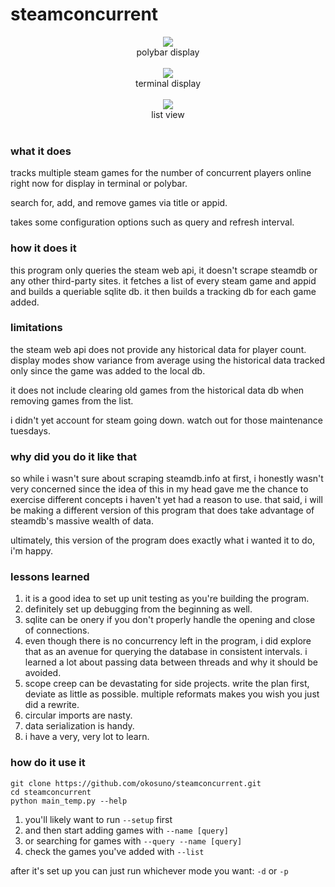 # steamconcurrent

<p align="center">
<img src="https://imgur.com/LQW9fp0.png"/>
</br>polybar display</br></br>
<img src="https://i.imgur.com/kf8Bfip.png"/>  
</br>terminal display</br></br>
<img src="https://imgur.com/pACwQDO.png"/>
</br>list view</br></br> 
</p>

### what it does
tracks multiple steam games for the number of concurrent players online right now for display in terminal or polybar. 

search for, add, and remove games via title or appid.

takes some configuration options such as query and refresh interval.

### how it does it
this program only queries the steam web api, it doesn't scrape steamdb or any other third-party sites. it fetches a list of every steam game and appid and builds a queriable sqlite db. it then builds a tracking db for each game added.

### limitations
the steam web api does not provide any historical data for player count. display modes show variance from average using the historical data tracked only since the game was added to the local db. 

it does not include clearing old games from the historical data db when removing games from the list. 

i didn't yet account for steam going down. watch out for those maintenance tuesdays.

### why did you do it like that
so while i wasn't sure about scraping steamdb.info at first, i honestly wasn't very concerned since the idea of this in my head gave me the chance to exercise different concepts i haven't yet had a reason to use. that said, i will be making a different version of this program that does take advantage of steamdb's massive wealth of data.

ultimately, this version of the program does exactly what i wanted it to do, i'm happy.

### lessons learned
1. it is a good idea to set up unit testing as you're building the program.  
2. definitely set up debugging from the beginning as well.  
3. sqlite can be onery if you don't properly handle the opening and close of connections.  
4. even though there is no concurrency left in the program, i did explore that as an avenue for querying the database in consistent intervals. i learned a lot about passing data between threads and why it should be avoided.
5. scope creep can be devastating for side projects. write the plan first, deviate as little as possible. multiple reformats makes you wish you just did a rewrite.
6. circular imports are nasty.
7. data serialization is handy.
8. i have a very, very lot to learn.

### how do it use it

`git clone https://github.com/okosuno/steamconcurrent.git`  
`cd steamconcurrent`  
`python main_temp.py --help`  

1. you'll likely want to run `--setup` first
2. and then start adding games with `--name [query]`
3. or searching for games with `--query --name [query]`
4. check the games you've added with `--list`

after it's set up you can just run whichever mode you want: `-d` or `-p`
